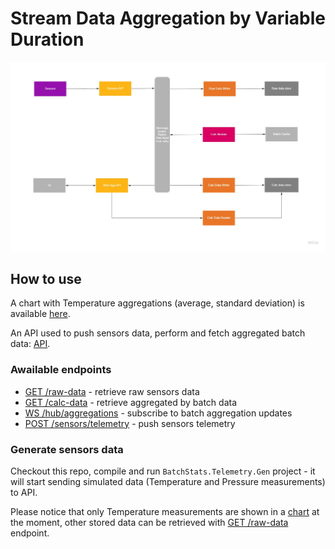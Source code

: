 # Stream Data Aggregation by Variable Duration

![BatchStats design](ComponentDiagram.jpg)

## How to use

A chart with Temperature aggregations (average, standard deviation) is available [here](https://batchstatsapp.azurewebsites.net/).

An API used to push sensors data, perform and fetch aggregated batch data: [API](https://batchstatsapi.azurewebsites.net/).

### Awailable endpoints

- [GET /raw-data](https://batchstatsapi.azurewebsites.net/raw-data) - retrieve raw sensors data
- [GET /calc-data](https://batchstatsapi.azurewebsites.net/calc-data) - retrieve aggregated by batch data
- [WS /hub/aggregations](https://batchstatsapi.azurewebsites.net/hub/aggregations) - subscribe to batch aggregation updates
- [POST /sensors/telemetry](https://batchstatsapi.azurewebsites.net/sensors/telemetry) - push sensors telemetry

### Generate sensors data

Checkout this repo, compile and run `BatchStats.Telemetry.Gen` project - it will start sending simulated data (Temperature and Pressure measurements) to API.

Please notice that only Temperature measurements are shown in a [chart](https://batchstatsapp.azurewebsites.net/) at the moment, other stored data can be retrieved with [GET /raw-data](https://batchstatsapi.azurewebsites.net/raw-data) endpoint.
